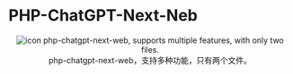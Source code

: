 # PHP-ChatGPT-Next-Neb
<div align="center">
<img src="./nextweb.jpg" alt="icon"/>
php-chatgpt-next-web, supports multiple features, with only two files.<br>
php-chatgpt-next-web，支持多种功能，只有两个文件。
